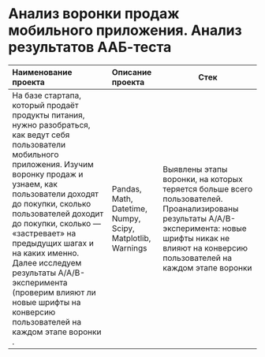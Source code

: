 # Анализ воронки продаж мобильного приложения. Анализ результатов ААБ-теста

| Наименование проекта | Описание проекта  | Стек |
|:------------- |:---------------| -------------|
| На базе стартапа, который продаёт продукты питания, нужно разобраться, как ведут себя пользователи мобильного приложения. Изучим воронку продаж и узнаем, как пользователи доходят до покупки, сколько пользователей доходит до покупки, сколько — «застревает» на предыдущих шагах и на каких именно. Далее исследуем результаты A/A/B-эксперимента (проверим влияют ли новые шрифты на конверсию пользователей на каждом этапе воронки .  |Pandas, Math, Datetime, Numpy, Scipy, Matplotlib, Warnings      | Выявлены этапы воронки, на которых теряется больше всего пользователей. Проанализированы результаты A/A/B-эксперимента: новые шрифты никак не влияют на конверсию пользователей на каждом этапе воронки       |
